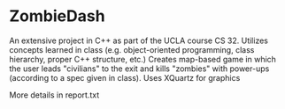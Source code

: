 # ZombieDash

An extensive project in C++ as part of the UCLA course CS 32.
Utilizes concepts learned in class (e.g. object-oriented programming, class hierarchy, proper C++ structure, etc.)
Creates map-based game in which the user leads "civilians" to the exit and kills "zombies" with power-ups (according to a spec given in class).
Uses XQuartz for graphics 

More details in report.txt

